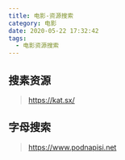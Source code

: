 ```yaml
---
title: 电影-资源搜索
category: 电影
date: 2020-05-22 17:32:42
tags:
  - 电影资源搜索
---
```


## 搜素资源
> https://kat.sx/

## 字母搜索
> https://www.podnapisi.net
